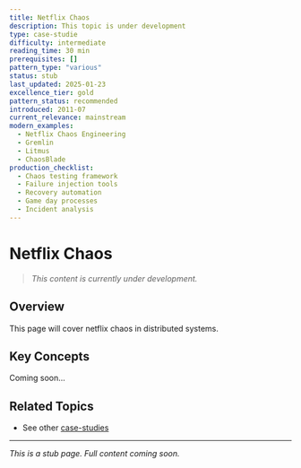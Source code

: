 ```yaml
---
title: Netflix Chaos
description: This topic is under development
type: case-studie
difficulty: intermediate
reading_time: 30 min
prerequisites: []
pattern_type: "various"
status: stub
last_updated: 2025-01-23
excellence_tier: gold
pattern_status: recommended
introduced: 2011-07
current_relevance: mainstream
modern_examples:
  - Netflix Chaos Engineering
  - Gremlin
  - Litmus
  - ChaosBlade
production_checklist:
  - Chaos testing framework
  - Failure injection tools
  - Recovery automation
  - Game day processes
  - Incident analysis
---
```



# Netflix Chaos

> *This content is currently under development.*

## Overview

This page will cover netflix chaos in distributed systems.

## Key Concepts

Coming soon...

## Related Topics

- See other [case-studies](index.md)

---

*This is a stub page. Full content coming soon.*
